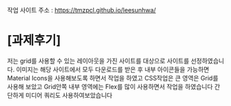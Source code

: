 작업 사이트 주소 : https://tmzpcl.github.io/leesunhwa/

<h1>[과제후기] </h1>
저는 grid를 사용할 수 있는 레이아웃을 가진 사이트를 대상으로 사이트를 선정하였습니다.
이미지는 해당 사이트에서 모두 다운로드를 받은 후 내부 아이콘들을 가능하면 Material  Icons을 사용해보도록 하면서 작업을 하였고
CSS작업은 큰 영역은 Grid를 사용해 보았고 Grid안쪽 내부 영역에는 Flex를 많이 사용하면서 작업을 하였습니다
간단하게 미디어 쿼리도 사용하여보았습니다
